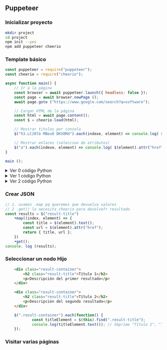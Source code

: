 ## Puppeteer

### Inicializar proyecto
```bash
mkdir project
cd project
npm init --yes
npm add puppeteer cheerio

```

### Template básico
```js
const puppeteer = require("puppeteer");
const cheerio = require("cheerio");

async function main() {
    // Ir a la página
	const browser = await puppeteer.launch({ headless: false });
	const page = await browser.newPage ();
	await page.goto ("https://www.google.com/search?q=software");

    // Cargar HTML de la página
    const html = await page.content();
    const $ = cheerio.load(html);

    // Mostrar titulos por consola
    $("h3.LC20lb MBeuO DKV0Md").each(indexe, element) => console.log( $(element).text() )

    // Mostrar enlaces (seleccion de atributos)
    $("a").each(indexe, element) => console.log( $(element).attr("href") )
}

main ();
```




<details>
  <summary>Ver 0 código Python</summary>
```python
  def hello_world():
      print("¡Hola, mundo!")
```
</details>




<details>
  <summary>Ver 1 código Python</summary>

  <pre><code class="language-python">
  def hello_world():
      print("¡Hola, mundo!")
  </code></pre>

</details>




<details>
  <summary>Ver 2 código Python</summary>

  {% highlight python %}
  def hello_world():
      print("¡Hola, mundo!")
  {% endhighlight %}

</details>

### Crear JSON
```js
// 1. usamos .map pq queremos que devuelva valores
// 2 .get() lo necesita cheerio para devolvefr resultado
const results = $("result-title")				
	•map((index, element) => {				
		const title = $(element).text();
		const url = $(element).attr("href");
		return { title, url };
	})
	•get();   
console. log (results);
```

### Seleccionar un nodo Hijo
```html
    <div class="result-container">
        <h2 class="result-title">Título 1</h2>
        <p>Descripción del primer resultado</p>
    </div>

    <div class="result-container">
        <h2 class="result-title">Título 2</h2>
        <p>Descripción del segundo resultado</p>
    </div>
```
```js
    $(".result-container").each(function() {
        	const titleElement = $(this).find(".result-title");
        	console.log(titleElement.text()); // Imprime "Título 1", "Título 2" en la consola
    });
```

### Visitar varias páginas 







